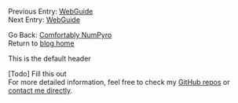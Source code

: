 Previous Entry: [WebGuide](.\..\01_gettingstarted\page.html)  
 Next Entry: [WebGuide](.\..\03_nestedsampling\page.html)  
  
  
Go Back: [Comfortably NumPyro](.\..\blog_numpyrohome.html)  
Return to [blog home](.\..\..\bloghome.html)  
  
This is the default header  
  
  
[Todo]
  Fill this out    
For more detailed information, feel free to check my [GitHub repos](https://github.com/HughMcDougall/) or [contact me directly](hughmcdougallemail@gmail.com).  
  
